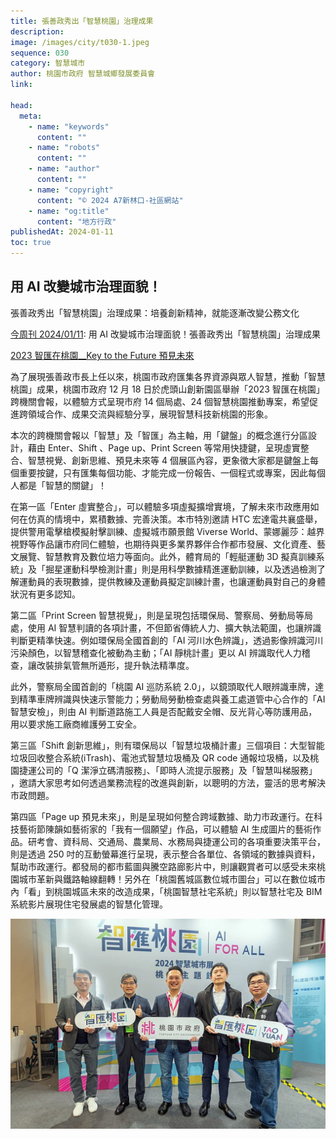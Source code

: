 ```yaml
---
title: 張善政秀出「智慧桃園」治理成果
description:
image: /images/city/t030-1.jpeg
sequence: 030
category: 智慧城市
author: 桃園市政府 智慧城鄉發展委員會
link:

head:
  meta:
    - name: "keywords"
      content: ""
    - name: "robots"
      content: ""
    - name: "author"
      content: ""
    - name: "copyright"
      content: "© 2024 A7新林口-社區網站"
    - name: "og:title"
      content: "地方行政"
publishedAt: 2024-01-11
toc: true
---
```


## 用 AI 改變城市治理面貌！

張善政秀出「智慧桃園」治理成果：培養創新精神，就能逐漸改變公務文化

<a href="https://www.businesstoday.com.tw/article/category/183027/post/202401100076/">今周刊 2024/01/11</a>: 用 AI 改變城市治理面貌！張善政秀出「智慧桃園」治理成果

<a href="https://sccdc.tycg.gov.tw/News_Content.aspx?n=16895&s=1190374">2023 智匯在桃園\_\_Key to the Future 預見未來</a>

為了展現張善政市長上任以來，桃園市政府匯集各界資源與眾人智慧，推動「智慧桃園」成果，桃園市政府 12 月 18 日於虎頭山創新園區舉辦「2023 智匯在桃園」跨機關會報，以體驗方式呈現市府 14 個局處、24 個智慧桃園推動專案，希望促進跨領域合作、成果交流與經驗分享，展現智慧科技新桃園的形象。

本次的跨機關會報以「智慧」及「智匯」為主軸，用「鍵盤」的概念進行分區設計，藉由 Enter、Shift 、Page up、Print Screen 等常用快捷鍵，呈現虛實整合、智慧視覺、創新思維、預見未來等 4 個展區內容，更象徵大家都是鍵盤上每個重要按鍵，只有匯集每個功能、才能完成一份報告、一個程式或專案，因此每個人都是「智慧的關鍵」！

在第一區「Enter 虛實整合」，可以體驗多項虛擬擴增實境，了解未來市政應用如何在仿真的情境中，累積數據、完善決策。本市特別邀請 HTC 宏達電共襄盛舉，提供警用電擊槍模擬射擊訓練、虛擬城市願景館 Viverse World、蒙娜麗莎：越界視野等作品讓市府同仁體驗，也期待與更多業界夥伴合作都市發展、文化資產、藝文展覽、智慧教育及數位培力等面向。此外，體育局的「輕艇運動 3D 擬真訓練系統」及「掘星運動科學檢測計畫」則是用科學數據精進運動訓練，以及透過檢測了解運動員的表現數據，提供教練及運動員擬定訓練計畫，也讓運動員對自己的身體狀況有更多認知。

第二區「Print Screen 智慧視覺」，則是呈現包括環保局、警察局、勞動局等局處，使用 AI 智慧判讀的各項計畫，不但節省傳統人力、擴大執法範圍，也讓辨識判斷更精準快速。例如環保局全國首創的「AI 河川水色辨識」，透過影像辨識河川污染顏色，以智慧稽查化被動為主動；「AI 靜桃計畫」更以 AI 辨識取代人力稽查，讓改裝排氣管無所遁形，提升執法精準度。

此外，警察局全國首創的「桃園 AI 巡防系統 2.0」，以鏡頭取代人眼辨識車牌，達到精準車牌辨識與快速示警能力；勞動局勞動檢查處與養工處道管中心合作的「AI 智慧安檢」，則由 AI 判斷道路施工人員是否配戴安全帽、反光背心等防護用品，用以要求施工廠商維護勞工安全。

第三區「Shift 創新思維」，則有環保局以「智慧垃圾桶計畫」三個項目：大型智能垃圾回收整合系統(iTrash)、電池式智慧垃圾桶及 QR code 通報垃圾桶，以及桃園捷運公司的「Q 潔淨立碼清服務」、「即時人流提示服務」及「智慧叫梯服務」 ，邀請大家思考如何透過業務流程的改進與創新，以聰明的方法，靈活的思考解決市政問題。

第四區「Page up 預見未來」，則是呈現如何整合跨域數據、助力市政運行。在科技藝術節陳韻如藝術家的「我有一個願望」作品，可以體驗 AI 生成圖片的藝術作品。研考會、資科局、交通局、農業局、水務局與捷運公司的各項重要決策平台，則是透過 250 吋的互動螢幕進行呈現，表示整合各單位、各領域的數據與資料，幫助市政運行。都發局的都市藍圖與騰空路廊影片中，則讓觀賞者可以感受未來桃園城市革新與鐵路軸線翻轉！另外在「桃園舊城區數位城市圖台」可以在數位城市內「看」到桃園城區未來的改造成果，「桃園智慧社宅系統」則以智慧社宅及 BIM 系統影片展現住宅發展處的智慧化管理。

![t030-1.jpeg](/images/city/t030-1.jpeg)
